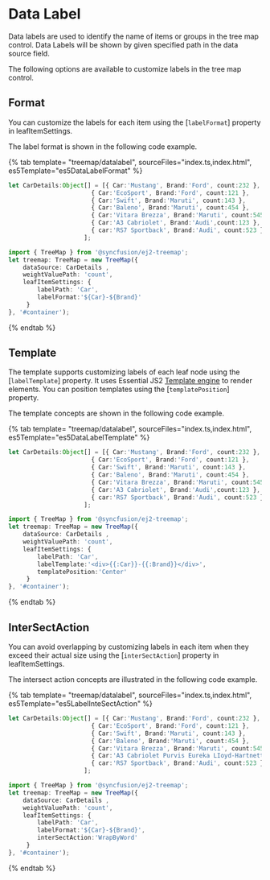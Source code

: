 # Data Label

Data labels are used to identify the name of items or groups in the tree map control. Data Labels will be shown by given specified path in the data source field.

The following options are available to customize labels in the tree map control.

## Format

You can customize the labels for each item using the [`labelFormat`] property in leafItemSettings.

The label format is shown in the following code example.

{% tab template= "treemap/datalabel", sourceFiles="index.ts,index.html", es5Template="es5DataLabelFormat" %}

```typescript
let CarDetails:Object[] = [{ Car:'Mustang', Brand:'Ford', count:232 },
                       { Car:'EcoSport', Brand:'Ford', count:121 },
                       { Car:'Swift', Brand:'Maruti', count:143 },
                       { Car:'Baleno', Brand:'Maruti', count:454 },
                       { Car:'Vitara Brezza', Brand:'Maruti', count:545 },
                       { Car:'A3 Cabriolet', Brand:'Audi',count:123 },
                       { car:'RS7 Sportback', Brand:'Audi', count:523 }
                     ];

import { TreeMap } from '@syncfusion/ej2-treemap';
let treemap: TreeMap = new TreeMap({
    dataSource: CarDetails ,
    weightValuePath: 'count',
    leafItemSettings: {
        labelPath: 'Car',
        labelFormat:'${Car}-${Brand}'
     }
}, '#container');

```

{% endtab %}

## Template

The template supports customizing labels of each leaf node using the [`labelTemplate`] property. It uses Essential JS2 [Template engine](/common/template-engine.html) to render elements. You can position templates using the [`templatePosition`] property.

The template concepts are shown in the following code example.

{% tab template= "treemap/datalabel", sourceFiles="index.ts,index.html", es5Template="es5DataLabelTemplate" %}

```typescript
let CarDetails:Object[] = [{ Car:'Mustang', Brand:'Ford', count:232 },
                       { Car:'EcoSport', Brand:'Ford', count:121 },
                       { Car:'Swift', Brand:'Maruti', count:143 },
                       { Car:'Baleno', Brand:'Maruti', count:454 },
                       { Car:'Vitara Brezza', Brand:'Maruti', count:545 },
                       { Car:'A3 Cabriolet', Brand:'Audi',count:123 },
                       { car:'RS7 Sportback', Brand:'Audi', count:523 }
                     ];

import { TreeMap } from '@syncfusion/ej2-treemap';
let treemap: TreeMap = new TreeMap({
    dataSource: CarDetails ,
    weightValuePath: 'count',
    leafItemSettings: {
        labelPath: 'Car',
        labelTemplate:'<div>{{:Car}}-{{:Brand}}</div>',
        templatePosition:'Center'
     }
}, '#container');

```

{% endtab %}

## InterSectAction

You can avoid overlapping by customizing labels in each item when they exceed their actual size using the [`interSectAction`] property in leafItemSettings.

The intersect action concepts are illustrated in the following code example.

{% tab template= "treemap/datalabel", sourceFiles="index.ts,index.html", es5Template="es5LabelInteSectAction" %}

```typescript
let CarDetails:Object[] = [{ Car:'Mustang', Brand:'Ford', count:232 },
                       { Car:'EcoSport', Brand:'Ford', count:121 },
                       { Car:'Swift', Brand:'Maruti', count:143 },
                       { Car:'Baleno', Brand:'Maruti', count:454 },
                       { Car:'Vitara Brezza', Brand:'Maruti', count:545 },
                       { Car:'A3 Cabriolet Purvis Eureka LIoyd-Hartnett', Brand:'Audi',count:123 },
                       { car:'RS7 Sportback', Brand:'Audi', count:523 }
                     ];

import { TreeMap } from '@syncfusion/ej2-treemap';
let treemap: TreeMap = new TreeMap({
    dataSource: CarDetails ,
    weightValuePath: 'count',
    leafItemSettings: {
        labelPath: 'Car',
        labelFormat:'${Car}-${Brand}',
        interSectAction:'WrapByWord'
     }
}, '#container');

```

{% endtab %}